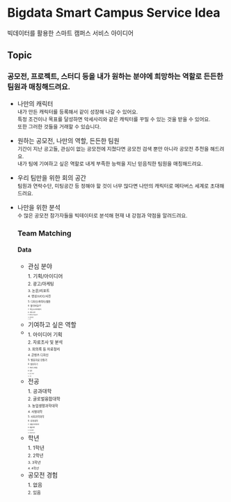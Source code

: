 # Bigdata Smart Campus Service Idea
빅데이터를 활용한 스마트 캠퍼스 서비스 아이디어

## Topic
### 공모전, 프로젝트, 스터디 등을 내가 원하는 분야에 희망하는 역할로 든든한 팀원과 매칭해드려요.

- 나만의 캐릭터   
  <sub>내가 만든 캐릭터를 등록해서 같이 성장해 나갈 수 있어요.   
  특정 조건이나 목표를 달성하면 악세사리와 같은 캐릭터를 꾸밀 수 있는 것을 받을 수 있어요.   
  또한 그러한 것들을 거래할 수 있습니다.</sub>
- 원하는 공모전, 나만의 역할, 든든한 팀원   
  <sub>기간이 지난 공고들, 관심이 없는 공모전에 지쳤다면 공모전 검색 뿐만 아니라 공모전 추천을 해드려요.   
  내가 팀에 기여하고 싶은 역할로 내게 부족한 능력을 지닌 믿음직한 팀원을 매칭해드려요.</sub>
- 우리 팀만을 위한 회의 공간   
  <sub>팀원과 연락수단, 미팅공간 등 정해야 할 것이 너무 많다면 나만의 캐릭터로 메타버스 세계로 초대해드려요.</sub>   
- 나만을 위한 분석   
  <sub>수 많은 공모전 참가자들을 빅테이터로 분석해 현재 내 강점과 약점을 알려드려요.</sub>
  
  ### Team Matching
  #### Data
  - 관심 분야   
  <sub> 1. 기획/아이디어   
  <sub>2. 광고/마케팅   
  <sub>3. 논문/리포트   
  <sub>4. 영상/UCC/사진   
  <sub>5. 디자인/캐릭터/웹툰   
  <sub>6. 웹/모바일/IT   
  <sub>7. 게임/소프트웨어   
  <sub>8. 과학/공학   
  <sub>9. 예체능/미술/음악   
  <sub>10. 취업/창업   
  <sub>11. 기타</sub>   
  - 기여하고 싶은 역할   
  - <sub> 1. 아이디어 기획   
  <sub>2. 자료조사 및 분석   
  <sub>3. 회의록 등 자료정리   
  <sub>4. 콘텐츠 디자인   
  <sub>5. 발표자료 만들기   
  <sub>6. 발표하기   
  <sub>7. 프로그래밍   
  <sub>8. 팀장   
  <sub>9. 논문 작성   
  <sub>10. 기타</sub>   
  - 전공   
  <sub>1. 공과대학   
  <sub>2. 글로벌융합대학   
  <sub>3. 농업생명과학대학   
  <sub>4. 사범대학   
  <sub>5. 사회과학대학   
  <sub>6. 상과대학   
  <sub>7. 생활과학대학   
  <sub>8. 예술대학   
  <sub>9. 인문대학   
  <sub>10. 자연과학대학</sub>   
  - 학년   
  <sub> 1. 1학년   
  <sub>2. 2학년   
  <sub>3. 3학년   
  <sub>4. 4학년</sub>   
  - 공모전 경험   
  <sub> 1. 없음   
  <sub>2. 있음
